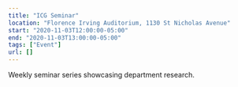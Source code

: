 ```yaml
---
title: "ICG Seminar"
location: "Florence Irving Auditorium, 1130 St Nicholas Avenue"
start: "2020-11-03T12:00:00-05:00"
end: "2020-11-03T13:00:00-05:00"
tags: ["Event"]
url: []
---
```


Weekly seminar series showcasing department research.

<!-- endexcerpt -->

